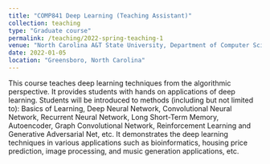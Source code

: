 ```yaml
---
title: "COMP841 Deep Learning (Teaching Assistant)"
collection: teaching
type: "Graduate course"
permalink: /teaching/2022-spring-teaching-1
venue: "North Carolina A&T State University, Department of Computer Science"
date: 2022-01-05
location: "Greensboro, North Carolina"
---
```


This course teaches deep learning techniques from the algorithmic perspective. It provides students with hands on applications of deep learning. Students will be introduced to methods (including but not limited to): Basics of Learning, Deep Neural Network, Convolutional Neural Network, Recurrent Neural Network, Long Short-Term Memory, Autoencoder, Graph Convolutional Network, Reinforcement Learning and Generative Adversarial Net, etc. It demonstrates the deep learning techniques in various applications such as bioinformatics, housing price prediction, image processing, and music generation applications, etc.


